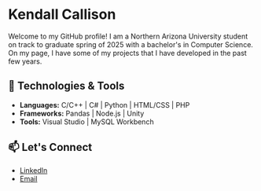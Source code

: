 # Kendall Callison

Welcome to my GitHub profile! I am a Northern Arizona University student on track to graduate spring of 2025 with a bachelor's in Computer Science. 
On my page, I have some of my projects that I have developed in the past few years.

## 🔧 Technologies & Tools

- **Languages:** C/C++ | C# | Python | HTML/CSS | PHP
- **Frameworks:** Pandas | Node.js | Unity 
- **Tools:** Visual Studio | MySQL Workbench

## 📫 Let's Connect

- [LinkedIn](https://www.linkedin.com/in/kendall-callison-16a282258/)
- [Email](mailto:kendallcallison29@gmail.com)


